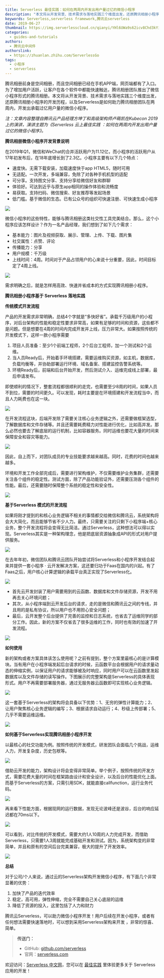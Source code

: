 ```yaml
---
title: Serverless 最佳实践：如何在两周内开发出用户量过亿的微信小程序
description: "本文将从开发背景、技术需求与落地实践三个维度出发，还原腾讯相册小程序的开发历程，以及Serverless是如何助力腾讯相册团队在两周内，开发出承载过亿用户量的微信小程序。"
keywords: Serverless,serverless framework,腾讯云serverless
date: 2019-06-27
thumbnail: https://img.serverlesscloud.cn/qianyi/YHl6UWa9s62icv8Chd3kYictP0lzHOic3Qe0MH6buxiahkojt4FUVbo57F3Jh3NEHic5bP81sQfSOkqNnY09icj7p3oQ.jpg
categories:
  - guides-and-tutorials
authors:
  - 腾讯云中间件
authorslink:
  - https://zhuanlan.zhihu.com/ServerlessGo
tags:
  - 小程序
  - serverless
---
```


腾讯相册前身是空间相册，而且空间相册已经在手机APP端，网页端都有了入口。为了增加用户活跃，让客户在各个软件中都能快速触达，腾讯相册团队推出了微信小程序形式的腾讯相册。本文将从开发背景、技术需求与落地实践三个维度出发，还原腾讯相册小程序的开发历程，以及Serverless是如何助力腾讯相册团队在两周内，开发出承载过亿用户量的微信小程序。

_注：文章内容整理自腾讯云产品经理方坤丁和高级架构师卢萌凯在Kubecon 2019上的演讲，演讲主题为《Serverless 云上最佳实践 ：如何在两周内开发出用户量过亿的微信小程序》。_

**腾讯相册微信小程序开发背景说明**

在2019年Q1，微信和WeChat的合并活跃用户为11.12亿，而小程序的活跃用户从17年初发布后，在18年底增长到了2.3亿。小程序主要有以下几个特点：

- 速度快。无需下载安装，加载速度快于app HTML5，随时可用
- 无适配。一次开发，多端兼容，免除了对各种手机机型的适配
- 可分享。支持图文分享、支持分享给微信好友和群聊
- 体验好。可达到近乎与原生app相同的操作体验和流畅度
- 易获取。支持扫码、微信搜索、好友推荐等发起场景
- 低门槛。基于微信的生态。已有公众号的组织可快速注册、可快速生成小程序

![](https://img.serverlesscloud.cn/qianyi/YHl6UWa9s62icv8Chd3kYictP0lzHOic3Qex06nuel46gh2XU0QRljBB6biaq4h9cfUPD3f1zqqzyYlAmics5d6FGPg.jpg)

微信小程序的这些特性，能够与腾讯相册这类社交性工具完美结合。那么，这个小程序应该怎样设计？作为一名产品经理，我们想到了如下几个需求：

- 基本能力：图片及视频获取、展示、管理、上传、下载、图片集
- 社交属性：点赞、评论
- 传播能力：分享
- 用户规模：千万级
- 上线时间：4周。时间对于产品占领用户的心来说十分重要，因此，时间目标定了4周上线。

![](https://img.serverlesscloud.cn/qianyi/YHl6UWa9s62icv8Chd3kYictP0lzHOic3QetI62Um77n2jabnqde8flVCHAV1fQ86Nm1u3fw0BHTTjmZM1bIEHmHA.jpg)

需求明确之后，就是怎样用高效、快速并省成本的方式实现腾讯相册小程序。

**腾讯相册小程序基于 Serverless 落地实践**

**传统模式开发流程**

产品的开发需求非常明确，总结4个字就是“多快好省”。承载千万级用户的小程序，对后台架构的性能和稳定性要求非常高，如果有足够的时间和资源，这些都不是问题。但是想要在4周的时间内完成开发并上线，压力非常大。如果按照传统的开发模式下，这样一款小程序需要

1. 项目人员准备：至少1个前端工程师，2个后台工程师，加一个测试和2个运维。
2. 当人员Ready后，开始着手环境搭建，需要运维购买资源，如主机，数据库，负载均衡等，并协助部署运行环境、域名备案、搭建监控告警系统等。
3. 环境Ready后，前端和后台开始开发，然后测试介入、运维完成线上部署，最后申请发布。

即使顺利的情况下，整套流程都很顺利的走完，也需要至少8周的时间，如果人员不到位，需要的时间更久。可以发现，耗时主要是在环境搭建和开发流程当中，而且人力耗费也在这一块。

![](https://img.serverlesscloud.cn/qianyi/YHl6UWa9s62icv8Chd3kYictP0lzHOic3Qeibdwa07OU7jduNYGXlaHs2D17mw4JJEruZq9UCiaho50s3HK2FbJCPkg.jpg)

在开发流程这块，后端开发除了需要关注核心业务逻辑之外，还需要做框架选型，了解数据库和文件存储等。并且还需要耗费精力对性能进行优化，比如高并发。那么必然也要去了解底层的运行机制，比如容器服务。同时运维也要花大量的时间来保障安全和容灾等能力。

![](https://img.serverlesscloud.cn/qianyi/YHl6UWa9s62icv8Chd3kYictP0lzHOic3Qe3BjR3ia4onCHnxgCEGaBLVjerhmIVZp1zOEq6xVvsIFqo8C5k2BicibOw.jpg)

因此，自上而下，对团队成员的专业技能要求越来越高。同时，花费的时间也越来越多。

环境和开发工作全部完成后，需要进行架构维护，不仅需要维护业务集群，还需要关注各个组件的稳定性。测试方面，除了产品功能验证外，还需要压测各个组件的性能。最后，还需要随时保障整个系统的稳定性和安全性。

![](https://img.serverlesscloud.cn/qianyi/YHl6UWa9s62icv8Chd3kYictP0lzHOic3QevDlQOg8Zqw0KaC0bEVkBHKIGMgicL8zaz4qiaHDQhXwwpkJfible4EwqQ.jpg)

**基于Serverless 模式的开发流程**

如果将刚才提到的和核心业务逻辑不相关的事情都交给微信和腾讯云，系统架构将会大大简化，而且能够节省不少人力。最终，只需要关注的只剩下小程序端+核心业务，整个开发流程将会变得无比简洁。通过Serverless，这种想法可以得以实现。Serverless其实是一种架构理念，他是把底层资源抽象成API的形式对用户提供服务。

![](https://img.serverlesscloud.cn/qianyi/YHl6UWa9s62icv8Chd3kYictP0lzHOic3Qe6HZ0ToEgfjKvtsPRUibwLk8M4mVGztia28HZRz1WzMYT47xc4hLpKTjQ.jpg)

在去年年初，微信团队和腾讯云团队开始尝试将Serverless和小程序开发结合起来并提供一套小程序 · 云开发解决方案，这还要归功于Faas在国内的兴起。有了Faas之后，用户核心计算逻辑的承载平台真正实现了Serverless化。

![](https://img.serverlesscloud.cn/qianyi/YHl6UWa9s62icv8Chd3kYictP0lzHOic3Qe0MH6buxiahkojt4FUVbo57F3Jh3NEHic5bP81sQfSOkqNnY09icj7p3oQ.jpg)

- 首先云开发封装了用户需要用到的云函数、数据库和文件存储资源，开发不用再去关心环境问题；
- 其次，从小程序端到云开发后台的请求，走的是微信和腾讯云之间的专线，并且用的是私有协议，所以用户也不用担心安全问题；
- 最后，云开发整个后台提供了完善的监控和日志系统，也省去了运维同学的部分工作。因此，新的方案不仅省去了很多运维的工作，同时也有效的加速了开发流程。

![](https://img.serverlesscloud.cn/2020414/1586874061017-640%20%282%29.jpeg)

**如何使用**

新的架构或者方案具体该怎么使用呢？之前有提到，整个方案里最核心的是计算模块。当有用户在小程序端发起后台请求的时候，云函数平台会根据用户的请求量动态的伸缩实例，以保证用户的请求能够被及时响应，同时用户可以在云函数里发起数据库以及文件存储的读写操作。下图展示的完整架构是Serverless的具体表现形式。用户不再需要部署服务器，通过无服务器云函数即可实现核心业务逻辑。

![](https://img.serverlesscloud.cn/qianyi/YHl6UWa9s62icv8Chd3kYictP0lzHOic3Qemt5ZKcAibDfH4G1WDibbOSSdomwvn9icPZG9zWX7PCuJyaUhaquial9s9A.jpg)

这一套基于Serverless的架构将会具备以下优势：1、无穷的弹性计算能力；2、让用户聚焦核心业务逻辑的编写；3、根据请求自动运行；4、秒级上传部署；5、几乎不需要运维运维。

![](https://img.serverlesscloud.cn/qianyi/YHl6UWa9s62icv8Chd3kYictP0lzHOic3Qee3ibODcYvXfWia1kXFu3rKE5iaqGrODf5NF1AJ4cU4k0CP0EFNZ67iaoRQ.jpg)

**如何基于Serverless实现腾讯相册小程序开发**

以最核心的社交功能为例。按照传统的开发模式，研发团队会面临几个挑战，运维人力，开发复杂度，历史包袱等。

![](https://img.serverlesscloud.cn/qianyi/YHl6UWa9s62icv8Chd3kYictP0lzHOic3Qe0soTAsFM1aM6H1kxl4e31VDldrdZGQhFKiblfyanXwzwjgzAQibOtKHQ.jpg)

借助云开发的能力，架构设计将会变得非常简单。举个例子，按照传统的开发方式，需要花费大量的时间在框架路由设计和安全设计，以及后台的性能优化上面。而基于Serverless的方案，只需引用SDK，就能直接callfunction，运行业务代码。

![](https://img.serverlesscloud.cn/qianyi/YHl6UWa9s62icv8Chd3kYictP0lzHOic3QegHnVWo8M7gxN1UEFDO6BZpXK1NnN8j8KicW1gOZuFRKSSYmvU9uu1ZQ.jpg)

再来看下性能方面，根据现网的运行数据，发现无论波峰还是波谷，后台的响应延迟都在70ms以下。

![](https://img.serverlesscloud.cn/qianyi/YHl6UWa9s62icv8Chd3kYictP0lzHOic3QeF5IAZUtAWWAmafdhH0kwviaeggLlwFfwjdZmHm6AIjiaFb4FJEa6WyTA.jpg)

可以看到，对比传统的开发模式，需要大约1人10周的人力完成开发，而借助Serverless，只需要1人3周就能完成基础开发和测试。因为，系统架构变的非常简单，并且和原有的空间后台完美兼容，极大的提升了开发效率。

![](https://img.serverlesscloud.cn/2020414/1586874150940-%E5%B1%8F%E5%B9%95%E5%BF%AB%E7%85%A7%202020-04-14%2022.22.16.png)

**总结**

对于公司/个人来说，通过云的Serverless架构开发微信小程序，有下面几个非常显著的优势：

1. 加快了产品的迭代效率
2. 稳定，高可用，弹性伸缩，完全不需要自己关心底层的运维
3. 降低了资源的投入，这里包括了人力和财力

腾讯云Serverless，可以助力微信小程序开发！用户后续在开发小程序，或者有任何想法需要快速落地时，可以想到采用Serverless架构来开发 ，非常的惊喜、简单。

> **传送门：**
> - GitHub: [github.com/serverless](https://github.com/serverless/serverless/blob/master/README_CN.md) 
> - 官网：[serverless.com](https://serverless.com/)

欢迎访问：[Serverless 中文网](https://serverlesscloud.cn/)，您可以在 [最佳实践](https://serverlesscloud.cn/best-practice) 里体验更多关于 Serverless 应用的开发！
